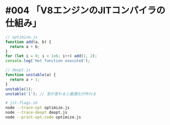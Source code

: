 # #004 「V8エンジンのJITコンパイラの仕組み」

```javascript
// optimize.js
function add(a, b) {
  return a + b;
}
for (let i = 0; i < 1e6; i++) add(1, 2);
console.log('Hot function executed');
```

```javascript
// deopt.js
function unstable(a) {
  return a + 1;
}
unstable(1);
unstable('1'); // 型が変わると最適化が外れる
```

```bash
# jit-flags.sh
node --trace-opt optimize.js
node --trace-deopt deopt.js
node --print-opt-code optimize.js
```
